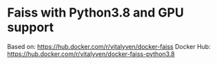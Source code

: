 # Faiss with Python3.8 and GPU support 
Based on: https://hub.docker.com/r/vitalyven/docker-faiss
Docker Hub: https://hub.docker.com/r/vitalyven/docker-faiss-python3.8
